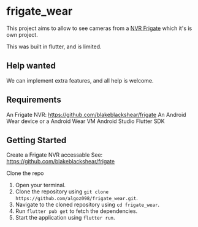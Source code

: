 # frigate_wear

This project aims to allow to see cameras from a [NVR Frigate](https://github.com/blakeblackshear/frigate) which it's is own project.

This was built in flutter, and is limited.

## Help wanted

We can implement extra features, and all help is welcome.

## Requirements

An Frigate NVR: https://github.com/blakeblackshear/frigate
An Android Wear device or a Android Wear VM
Android Studio
Flutter SDK

## Getting Started

Create a Frigate NVR accessable
See: https://github.com/blakeblackshear/frigate

Clone the repo

1. Open your terminal.
2. Clone the repository using `git clone https://github.com/algoz098/frigate_wear.git`.
3. Navigate to the cloned repository using `cd frigate_wear`.
4. Run `flutter pub get` to fetch the dependencies.
5. Start the application using `flutter run`.

